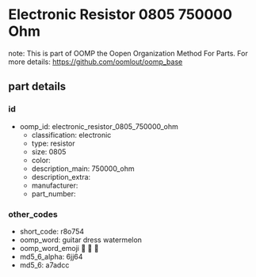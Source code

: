 # Electronic Resistor 0805 750000 Ohm  

note: This is part of OOMP the Oopen Organization Method For Parts. For more details: https://github.com/oomlout/oomp_base

##  part details





### id
* oomp_id: electronic_resistor_0805_750000_ohm
  * classification: electronic
  * type: resistor
  * size: 0805
  * color: 
  * description_main: 750000_ohm
  * description_extra: 
  * manufacturer: 
  * part_number: 

### other_codes
* short_code: r8o754
* oomp_word: guitar dress watermelon
* oomp_word_emoji :guitar: :dress: :watermelon:
* md5_6_alpha: 6jj64
* md5_6: a7adcc